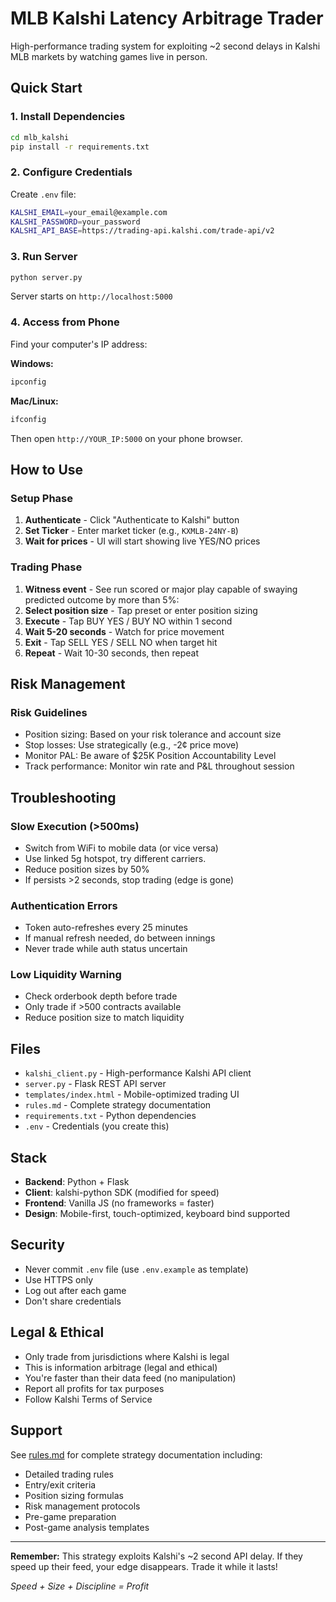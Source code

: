 # MLB Kalshi Latency Arbitrage Trader

High-performance trading system for exploiting ~2 second delays in Kalshi MLB markets by watching games live in person.

## Quick Start

### 1. Install Dependencies

```bash
cd mlb_kalshi
pip install -r requirements.txt
```

### 2. Configure Credentials

Create `.env` file:

```bash
KALSHI_EMAIL=your_email@example.com
KALSHI_PASSWORD=your_password
KALSHI_API_BASE=https://trading-api.kalshi.com/trade-api/v2
```

### 3. Run Server

```bash
python server.py
```

Server starts on `http://localhost:5000`

### 4. Access from Phone

Find your computer's IP address:

**Windows:**
```bash
ipconfig
```

**Mac/Linux:**
```bash
ifconfig
```

Then open `http://YOUR_IP:5000` on your phone browser.

## How to Use

### Setup Phase

1. **Authenticate** - Click "Authenticate to Kalshi" button
2. **Set Ticker** - Enter market ticker (e.g., `KXMLB-24NY-B`)
3. **Wait for prices** - UI will start showing live YES/NO prices

### Trading Phase

1. **Witness event** - See run scored or major play capable of swaying predicted outcome by more than 5%:
2. **Select position size** - Tap preset or enter position sizing
3. **Execute** - Tap BUY YES / BUY NO within 1 second
4. **Wait 5-20 seconds** - Watch for price movement
5. **Exit** - Tap SELL YES / SELL NO when target hit
6. **Repeat** - Wait 10-30 seconds, then repeat


## Risk Management

### Risk Guidelines
- Position sizing: Based on your risk tolerance and account size
- Stop losses: Use strategically (e.g., -2¢ price move)
- Monitor PAL: Be aware of $25K Position Accountability Level
- Track performance: Monitor win rate and P&L throughout session

## Troubleshooting

### Slow Execution (>500ms)
- Switch from WiFi to mobile data (or vice versa)
- Use linked 5g hotspot, try different carriers.
- Reduce position sizes by 50%
- If persists >2 seconds, stop trading (edge is gone)

### Authentication Errors
- Token auto-refreshes every 25 minutes
- If manual refresh needed, do between innings
- Never trade while auth status uncertain

### Low Liquidity Warning
- Check orderbook depth before trade
- Only trade if >500 contracts available
- Reduce position size to match liquidity

## Files

- `kalshi_client.py` - High-performance Kalshi API client
- `server.py` - Flask REST API server
- `templates/index.html` - Mobile-optimized trading UI
- `rules.md` - Complete strategy documentation
- `requirements.txt` - Python dependencies
- `.env` - Credentials (you create this)

## Stack

- **Backend**: Python + Flask
- **Client**: kalshi-python SDK (modified for speed)
- **Frontend**: Vanilla JS (no frameworks = faster)
- **Design**: Mobile-first, touch-optimized, keyboard bind supported

## Security

- Never commit `.env` file (use `.env.example` as template)
- Use HTTPS only
- Log out after each game
- Don't share credentials

## Legal & Ethical

- Only trade from jurisdictions where Kalshi is legal
- This is information arbitrage (legal and ethical)
- You're faster than their data feed (no manipulation)
- Report all profits for tax purposes
- Follow Kalshi Terms of Service

## Support

See [rules.md](rules.md) for complete strategy documentation including:
- Detailed trading rules
- Entry/exit criteria
- Position sizing formulas
- Risk management protocols
- Pre-game preparation
- Post-game analysis templates

---

**Remember:** This strategy exploits Kalshi's ~2 second API delay. If they speed up their feed, your edge disappears. Trade it while it lasts!

*Speed + Size + Discipline = Profit*
